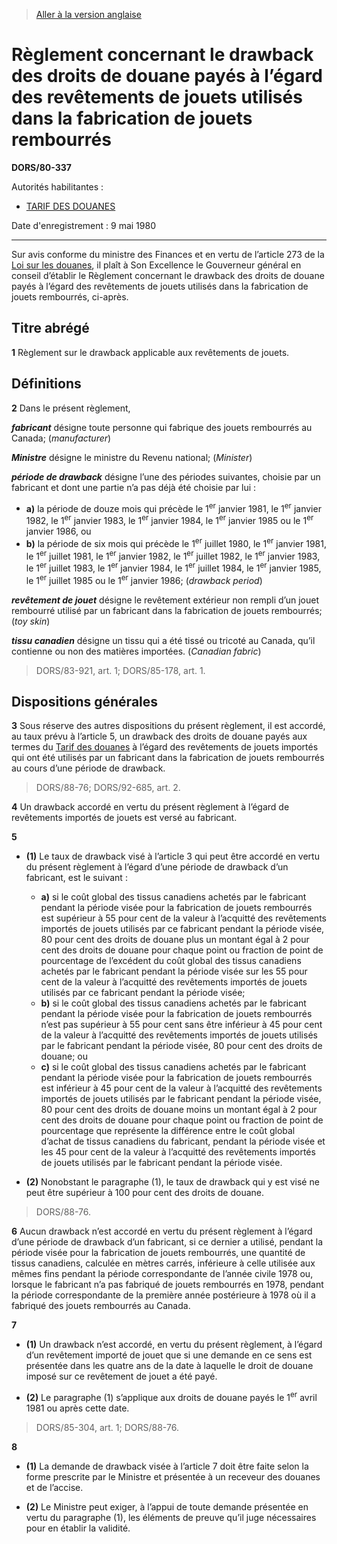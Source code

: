 > [Aller à la version anglaise](/en/Regulations/Statutory%20Orders%20and%20Regulations/80/337.md)

# Règlement concernant le drawback des droits de douane payés à l’égard des revêtements de jouets utilisés dans la fabrication de jouets rembourrés

**DORS/80-337**

Autorités habilitantes : 
- [TARIF DES DOUANES](/fr/Lois/Lois%20du%20Canada/1997/ch.%2036.md)

Date d'enregistrement : 9 mai 1980

----------

Sur avis conforme du ministre des Finances et en vertu de l’article 273 de la [Loi sur les douanes](/fr/Lois/Lois%20du%20Canada/1985/ch.%201%20(2e%20suppl.).md), il plaît à Son Excellence le Gouverneur général en conseil d’établir le Règlement concernant le drawback des droits de douane payés à l’égard des revêtements de jouets utilisés dans la fabrication de jouets rembourrés, ci-après.




## Titre abrégé


**1** Règlement sur le drawback applicable aux revêtements de jouets.




## Définitions


**2** Dans le présent règlement,

***fabricant*** désigne toute personne qui fabrique des jouets rembourrés au Canada; (*manufacturer*)

***Ministre*** désigne le ministre du Revenu national; (*Minister*)

***période de drawback*** désigne l’une des périodes suivantes, choisie par un fabricant et dont une partie n’a pas déjà été choisie par lui :
- **a)** la période de douze mois qui précède le 1<sup>er</sup> janvier 1981, le 1<sup>er</sup> janvier 1982, le 1<sup>er</sup> janvier 1983, le 1<sup>er</sup> janvier 1984, le 1<sup>er</sup> janvier 1985 ou le 1<sup>er</sup> janvier 1986, ou
- **b)** la période de six mois qui précède le 1<sup>er</sup> juillet 1980, le 1<sup>er</sup> janvier 1981, le 1<sup>er</sup> juillet 1981, le 1<sup>er</sup> janvier 1982, le 1<sup>er</sup> juillet 1982, le 1<sup>er</sup> janvier 1983, le 1<sup>er</sup> juillet 1983, le 1<sup>er</sup> janvier 1984, le 1<sup>er</sup> juillet 1984, le 1<sup>er</sup> janvier 1985, le 1<sup>er</sup> juillet 1985 ou le 1<sup>er</sup> janvier 1986; (*drawback period*)

***revêtement de jouet*** désigne le revêtement extérieur non rempli d’un jouet rembourré utilisé par un fabricant dans la fabrication de jouets rembourrés; (*toy skin*)

***tissu canadien*** désigne un tissu qui a été tissé ou tricoté au Canada, qu’il contienne ou non des matières importées. (*Canadian fabric*) 
> DORS/83-921, art. 1; DORS/85-178, art. 1.





## Dispositions générales


**3** Sous réserve des autres dispositions du présent règlement, il est accordé, au taux prévu à l’article 5, un drawback des droits de douane payés aux termes du [Tarif des douanes](/fr/Lois/Lois%20du%20Canada/1997/ch.%2036.md) à l’égard des revêtements de jouets importés qui ont été utilisés par un fabricant dans la fabrication de jouets rembourrés au cours d’une période de drawback.
> DORS/88-76; DORS/92-685, art. 2.




**4** Un drawback accordé en vertu du présent règlement à l’égard de revêtements importés de jouets est versé au fabricant.



**5** 

- **(1)** Le taux de drawback visé à l’article 3 qui peut être accordé en vertu du présent règlement à l’égard d’une période de drawback d’un fabricant, est le suivant :
	- **a)** si le coût global des tissus canadiens achetés par le fabricant pendant la période visée pour la fabrication de jouets rembourrés est supérieur à 55 pour cent de la valeur à l’acquitté des revêtements importés de jouets utilisés par ce fabricant pendant la période visée, 80 pour cent des droits de douane plus un montant égal à 2 pour cent des droits de douane pour chaque point ou fraction de point de pourcentage de l’excédent du coût global des tissus canadiens achetés par le fabricant pendant la période visée sur les 55 pour cent de la valeur à l’acquitté des revêtements importés de jouets utilisés par ce fabricant pendant la période visée;
	- **b)** si le coût global des tissus canadiens achetés par le fabricant pendant la période visée pour la fabrication de jouets rembourrés n’est pas supérieur à 55 pour cent sans être inférieur à 45 pour cent de la valeur à l’acquitté des revêtements importés de jouets utilisés par le fabricant pendant la période visée, 80 pour cent des droits de douane; ou
	- **c)** si le coût global des tissus canadiens achetés par le fabricant pendant la période visée pour la fabrication de jouets rembourrés est inférieur à 45 pour cent de la valeur à l’acquitté des revêtements importés de jouets utilisés par le fabricant pendant la période visée, 80 pour cent des droits de douane moins un montant égal à 2 pour cent des droits de douane pour chaque point ou fraction de point de pourcentage que représente la différence entre le coût global d’achat de tissus canadiens du fabricant, pendant la période visée et les 45 pour cent de la valeur à l’acquitté des revêtements importés de jouets utilisés par le fabricant pendant la période visée.

- **(2)** Nonobstant le paragraphe (1), le taux de drawback qui y est visé ne peut être supérieur à 100 pour cent des droits de douane.
> DORS/88-76.




**6** Aucun drawback n’est accordé en vertu du présent règlement à l’égard d’une période de drawback d’un fabricant, si ce dernier a utilisé, pendant la période visée pour la fabrication de jouets rembourrés, une quantité de tissus canadiens, calculée en mètres carrés, inférieure à celle utilisée aux mêmes fins pendant la période correspondante de l’année civile 1978 ou, lorsque le fabricant n’a pas fabriqué de jouets rembourrés en 1978, pendant la période correspondante de la première année postérieure à 1978 où il a fabriqué des jouets rembourrés au Canada.



**7** 

- **(1)** Un drawback n’est accordé, en vertu du présent règlement, à l’égard d’un revêtement importé de jouet que si une demande en ce sens est présentée dans les quatre ans de la date à laquelle le droit de douane imposé sur ce revêtement de jouet a été payé.

- **(2)** Le paragraphe (1) s’applique aux droits de douane payés le 1<sup>er</sup> avril 1981 ou après cette date.
> DORS/85-304, art. 1; DORS/88-76.




**8** 

- **(1)** La demande de drawback visée à l’article 7 doit être faite selon la forme prescrite par le Ministre et présentée à un receveur des douanes et de l’accise.

- **(2)** Le Ministre peut exiger, à l’appui de toute demande présentée en vertu du paragraphe (1), les éléments de preuve qu’il juge nécessaires pour en établir la validité.


